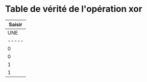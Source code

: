 # Table de vérité de l'opération xor
|  Saisir |          
|---------| 
| UNE | b | Production |
|-----|---|------------|
|  0  | 0 | 0 |
|  0  | 1 | 1 |
|  1  | 0 | 1 |
|  1  | 1 | 1 |